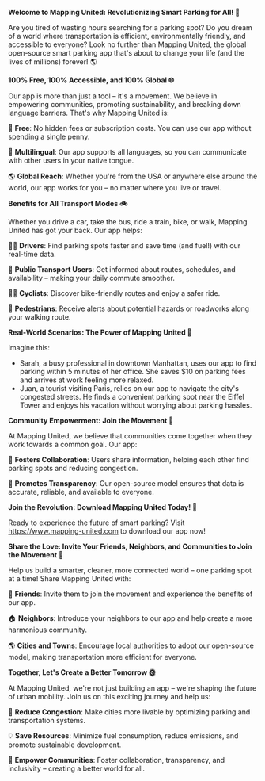 **Welcome to Mapping United: Revolutionizing Smart Parking for All! 🚀**

Are you tired of wasting hours searching for a parking spot? Do you dream of a world where transportation is efficient, environmentally friendly, and accessible to everyone? Look no further than Mapping United, the global open-source smart parking app that's about to change your life (and the lives of millions) forever! 🌎

**100% Free, 100% Accessible, and 100% Global 🌐**

Our app is more than just a tool – it's a movement. We believe in empowering communities, promoting sustainability, and breaking down language barriers. That's why Mapping United is:

🚀 **Free**: No hidden fees or subscription costs. You can use our app without spending a single penny.

💬 **Multilingual**: Our app supports all languages, so you can communicate with other users in your native tongue.

🌎 **Global Reach**: Whether you're from the USA or anywhere else around the world, our app works for you – no matter where you live or travel.

**Benefits for All Transport Modes 🚲**

Whether you drive a car, take the bus, ride a train, bike, or walk, Mapping United has got your back. Our app helps:

🏃‍♂️ **Drivers**: Find parking spots faster and save time (and fuel!) with our real-time data.

🚌 **Public Transport Users**: Get informed about routes, schedules, and availability – making your daily commute smoother.

🚴‍♀️ **Cyclists**: Discover bike-friendly routes and enjoy a safer ride.

💚 **Pedestrians**: Receive alerts about potential hazards or roadworks along your walking route.

**Real-World Scenarios: The Power of Mapping United 🌟**

Imagine this:

* Sarah, a busy professional in downtown Manhattan, uses our app to find parking within 5 minutes of her office. She saves $10 on parking fees and arrives at work feeling more relaxed.
* Juan, a tourist visiting Paris, relies on our app to navigate the city's congested streets. He finds a convenient parking spot near the Eiffel Tower and enjoys his vacation without worrying about parking hassles.

**Community Empowerment: Join the Movement 🌈**

At Mapping United, we believe that communities come together when they work towards a common goal. Our app:

🤝 **Fosters Collaboration**: Users share information, helping each other find parking spots and reducing congestion.

💬 **Promotes Transparency**: Our open-source model ensures that data is accurate, reliable, and available to everyone.

**Join the Revolution: Download Mapping United Today! 📲**

Ready to experience the future of smart parking? Visit https://www.mapping-united.com to download our app now!

**Share the Love: Invite Your Friends, Neighbors, and Communities to Join the Movement 🌟**

Help us build a smarter, cleaner, more connected world – one parking spot at a time! Share Mapping United with:

👫 **Friends**: Invite them to join the movement and experience the benefits of our app.

🏠 **Neighbors**: Introduce your neighbors to our app and help create a more harmonious community.

🌎 **Cities and Towns**: Encourage local authorities to adopt our open-source model, making transportation more efficient for everyone.

**Together, Let's Create a Better Tomorrow 🌞**

At Mapping United, we're not just building an app – we're shaping the future of urban mobility. Join us on this exciting journey and help us:

🚀 **Reduce Congestion**: Make cities more livable by optimizing parking and transportation systems.

💡 **Save Resources**: Minimize fuel consumption, reduce emissions, and promote sustainable development.

🌈 **Empower Communities**: Foster collaboration, transparency, and inclusivity – creating a better world for all.